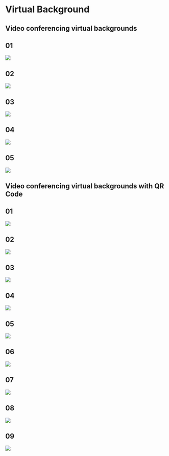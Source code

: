 # Virtual Background

## Video conferencing virtual backgrounds

## 01
<img src="01.png">

## 02
<img src="02.png">

## 03
<img src="03.png">

## 04
<img src="04.png">

## 05
<img src="05.png">


## Video conferencing virtual backgrounds with QR Code

## 01
<img src="/qr_code/01_qrcode.png">

## 02
<img src="/qr_code/02_qrcode.png">

## 03
<img src="/qr_code/03_qrcode.png">

## 04
<img src="/qr_code/04_qrcode.png">

## 05
<img src="/qr_code/05_qrcode.png">

## 06
<img src="/qr_code/06_qrcode.png">

## 07
<img src="/qr_code/07_qrcode.png">

## 08
<img src="/qr_code/08_qrcode.png">

## 09
<img src="/qr_code/09_qrcode.png">
